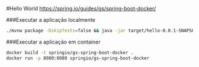 #Hello World
https://spring.io/guides/gs/spring-boot-docker/

###Executar a aplicação localmente
```bash
./mvnw package -DskipTests=false && java -jar target/hello-0.0.1-SNAPSHOT.jar
```
###Executar a aplicação em container
```bash
docker build -t springio/gs-spring-boot-docker .
docker run -p 8080:8080 springio/gs-spring-boot-docker
```

